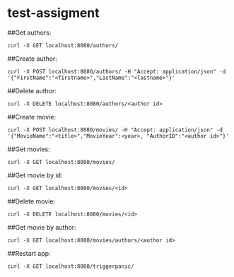 # test-assigment
##Get authors:
```
curl -X GET localhost:8080/authors/
```
##Create author:
```
curl -X POST localhost:8080/authors/ -H "Accept: application/json" -d '{"FirstName":"<firstname>","LastName":"<lastname>"}'
```
##Delete author:
```
curl -X DELETE localhost:8080/authors/<author id>
```
##Create movie:
```
curl -X POST localhost:8080/movies/ -H "Accept: application/json" -d '{"MovieName":"<title>","MovieYear":<year>, "AuthorID":"<author id>"}'
```
##Get movies:
```
curl -X GET localhost:8080/movies/
```
##Get movie by id:
```
curl -X GET localhost:8080/movies/<id>
```
##Delete movie:
```
curl -X DELETE localhost:8080/movies/<id>
```
##Get movie by author:
```
curl -X GET localhost:8080/movies/authors/<author id>
```
##Restart app:
```
curl -X GET localhost:8080/triggerpanic/
```
